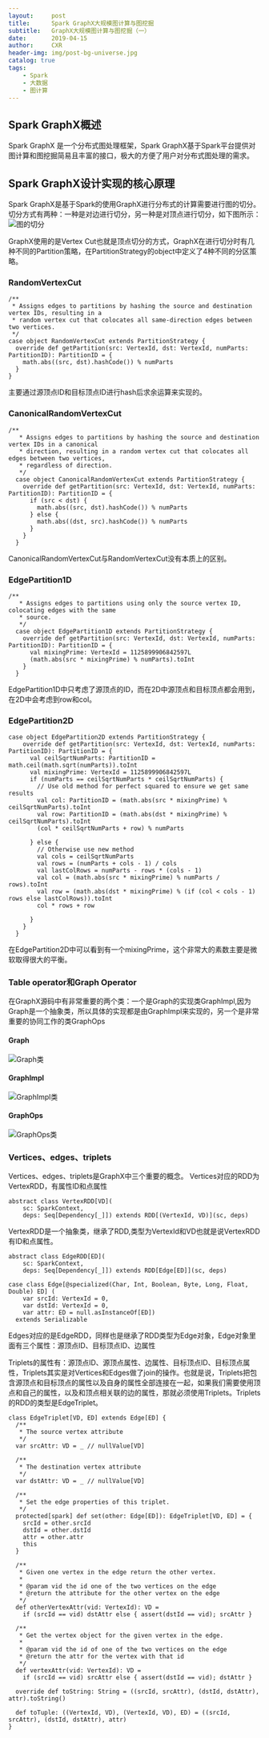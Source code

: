 ```yaml
---
layout:     post
title:      Spark GraphX大规模图计算与图挖掘
subtitle:   GraphX大规模图计算与图挖掘（一）
date:       2019-04-15
author:     CXR
header-img: img/post-bg-universe.jpg
catalog: true
tags:
    - Spark
    - 大数据
    - 图计算
---
```

## Spark GraphX概述
Spark GraphX 是一个分布式图处理框架，Spark GraphX基于Spark平台提供对图计算和图挖掘简易且丰富的接口，极大的方便了用户对分布式图处理的需求。

## Spark GraphX设计实现的核心原理

Spark GraphX是基于Spark的使用GraphX进行分布式的计算需要进行图的切分。切分方式有两种：一种是对边进行切分，另一种是对顶点进行切分，如下图所示：
![图的切分](/pic/GraphX_edgecun_bertexcut.png "图的切分")

GraphX使用的是Vertex Cut也就是顶点切分的方式，GraphX在进行切分时有几种不同的Partition策略，在PartitionStrategy的object中定义了4种不同的分区策略。

### RandomVertexCut
```
/**
 * Assigns edges to partitions by hashing the source and destination vertex IDs, resulting in a
 * random vertex cut that colocates all same-direction edges between two vertices.
 */
case object RandomVertexCut extends PartitionStrategy {
  override def getPartition(src: VertexId, dst: VertexId, numParts: PartitionID): PartitionID = {
    math.abs((src, dst).hashCode()) % numParts
  }
}
```

主要通过源顶点ID和目标顶点ID进行hash后求余运算来实现的。
### CanonicalRandomVertexCut

```
/**
   * Assigns edges to partitions by hashing the source and destination vertex IDs in a canonical
   * direction, resulting in a random vertex cut that colocates all edges between two vertices,
   * regardless of direction.
   */
  case object CanonicalRandomVertexCut extends PartitionStrategy {
    override def getPartition(src: VertexId, dst: VertexId, numParts: PartitionID): PartitionID = {
      if (src < dst) {
        math.abs((src, dst).hashCode()) % numParts
      } else {
        math.abs((dst, src).hashCode()) % numParts
      }
    }
  }
```
CanonicalRandomVertexCut与RandomVertexCut没有本质上的区别。

### EdgePartition1D
```
/**
   * Assigns edges to partitions using only the source vertex ID, colocating edges with the same
   * source.
   */
  case object EdgePartition1D extends PartitionStrategy {
    override def getPartition(src: VertexId, dst: VertexId, numParts: PartitionID): PartitionID = {
      val mixingPrime: VertexId = 1125899906842597L
      (math.abs(src * mixingPrime) % numParts).toInt
    }
  }
```
EdgePartition1D中只考虑了源顶点的ID，而在2D中源顶点和目标顶点都会用到，在2D中会考虑到row和col。

### EdgePartition2D

```
case object EdgePartition2D extends PartitionStrategy {
    override def getPartition(src: VertexId, dst: VertexId, numParts: PartitionID): PartitionID = {
      val ceilSqrtNumParts: PartitionID = math.ceil(math.sqrt(numParts)).toInt
      val mixingPrime: VertexId = 1125899906842597L
      if (numParts == ceilSqrtNumParts * ceilSqrtNumParts) {
        // Use old method for perfect squared to ensure we get same results
        val col: PartitionID = (math.abs(src * mixingPrime) % ceilSqrtNumParts).toInt
        val row: PartitionID = (math.abs(dst * mixingPrime) % ceilSqrtNumParts).toInt
        (col * ceilSqrtNumParts + row) % numParts

      } else {
        // Otherwise use new method
        val cols = ceilSqrtNumParts
        val rows = (numParts + cols - 1) / cols
        val lastColRows = numParts - rows * (cols - 1)
        val col = (math.abs(src * mixingPrime) % numParts / rows).toInt
        val row = (math.abs(dst * mixingPrime) % (if (col < cols - 1) rows else lastColRows)).toInt
        col * rows + row

      }
    }
  }
```
在EdgePartition2D中可以看到有一个mixingPrime，这个非常大的素数主要是微软取得很大的平衡。


### Table operator和Graph Operator

在GraphX源码中有非常重要的两个类：一个是Graph的实现类GraphImpl,因为Graph是一个抽象类，所以具体的实现都是由GraphImpl来实现的，另一个是非常重要的协同工作的类GraphOps

#### Graph
![Graph类](/pic/Graph.png "Graph类")

#### GraphImpl
![GraphImpl类](/pic/GraphImpl.png "GraphImpl类")

#### GraphOps
![GraphOps类](/pic/GraphOps.png "GraphOps类")

### Vertices、edges、triplets
Vertices、edges、triplets是GraphX中三个重要的概念。
Vertices对应的RDD为VertexRDD，有属性ID和点属性
```
abstract class VertexRDD[VD](
    sc: SparkContext,
    deps: Seq[Dependency[_]]) extends RDD[(VertexId, VD)](sc, deps)
```
VertexRDD是一个抽象类，继承了RDD,类型为VertexId和VD也就是说VertexRDD有ID和点属性。
```
abstract class EdgeRDD[ED](
    sc: SparkContext,
    deps: Seq[Dependency[_]]) extends RDD[Edge[ED]](sc, deps)
```

```
case class Edge[@specialized(Char, Int, Boolean, Byte, Long, Float, Double) ED] (
    var srcId: VertexId = 0,
    var dstId: VertexId = 0,
    var attr: ED = null.asInstanceOf[ED])
  extends Serializable
```
Edges对应的是EdgeRDD，同样也是继承了RDD类型为Edge对象，Edge对象里面有三个属性：源顶点ID、目标顶点ID、边属性

Triplets的属性有：源顶点ID、源顶点属性、边属性、目标顶点ID、目标顶点属性，Triplets其实是对Vertices和Edges做了join的操作。也就是说，Triplets把包含源顶点和目标顶点的属性以及自身的属性全部连接在一起，如果我们需要使用顶点和自己的属性，以及和顶点相关联的边的属性，那就必须使用Triplets。Triplets的RDD的类型是EdgeTriplet。
```
class EdgeTriplet[VD, ED] extends Edge[ED] {
  /**
   * The source vertex attribute
   */
  var srcAttr: VD = _ // nullValue[VD]

  /**
   * The destination vertex attribute
   */
  var dstAttr: VD = _ // nullValue[VD]

  /**
   * Set the edge properties of this triplet.
   */
  protected[spark] def set(other: Edge[ED]): EdgeTriplet[VD, ED] = {
    srcId = other.srcId
    dstId = other.dstId
    attr = other.attr
    this
  }

  /**
   * Given one vertex in the edge return the other vertex.
   *
   * @param vid the id one of the two vertices on the edge
   * @return the attribute for the other vertex on the edge
   */
  def otherVertexAttr(vid: VertexId): VD =
    if (srcId == vid) dstAttr else { assert(dstId == vid); srcAttr }

  /**
   * Get the vertex object for the given vertex in the edge.
   *
   * @param vid the id of one of the two vertices on the edge
   * @return the attr for the vertex with that id
   */
  def vertexAttr(vid: VertexId): VD =
    if (srcId == vid) srcAttr else { assert(dstId == vid); dstAttr }

  override def toString: String = ((srcId, srcAttr), (dstId, dstAttr), attr).toString()

  def toTuple: ((VertexId, VD), (VertexId, VD), ED) = ((srcId, srcAttr), (dstId, dstAttr), attr)
}
```

